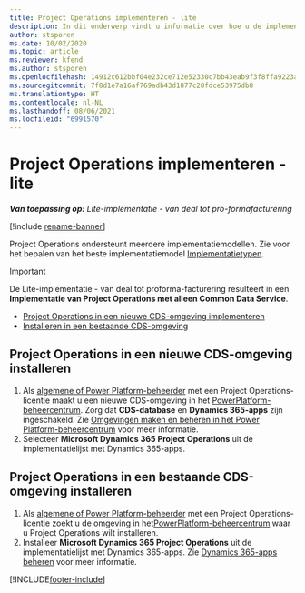```yaml
---
title: Project Operations implementeren - lite
description: In dit onderwerp vindt u informatie over hoe u de implementatie met Project Operations Lite installeert, van deal tot pro-formafacturering.
author: stsporen
ms.date: 10/02/2020
ms.topic: article
ms.reviewer: kfend
ms.author: stsporen
ms.openlocfilehash: 14912c612bbf04e232ce712e52330c7bb43eab9f3f8ffa9223a2d2f9ce95eb72
ms.sourcegitcommit: 7f8d1e7a16af769adb43d1877c28fdce53975db8
ms.translationtype: HT
ms.contentlocale: nl-NL
ms.lasthandoff: 08/06/2021
ms.locfileid: "6991570"
---
```

# <a name="deploy-project-operations---lite"></a>Project Operations implementeren - lite

_**Van toepassing op:** Lite-implementatie - van deal tot pro-formafacturering_

[!include [rename-banner](~/includes/cc-data-platform-banner.md)]

Project Operations ondersteunt meerdere implementatiemodellen. Zie voor het bepalen van het beste implementatiemodel [Implementatietypen](determine-deployment-type.md).


> [!IMPORTANT]
> De Lite-implementatie - van deal tot proforma-facturering resulteert in een **Implementatie van Project Operations met alleen Common Data Service**.

- [Project Operations in een nieuwe CDS-omgeving implementeren](#new)
- [Installeren in een bestaande CDS-omgeving](#existing)



## <a name="install-project-operations-to-a-new-cds-environment"></a><a name="new"></a>Project Operations in een nieuwe CDS-omgeving installeren

1. Als [algemene of Power Platform-beheerder](/power-platform/admin/global-service-administrators-can-administer-without-license) met een Project Operations-licentie maakt u een nieuwe CDS-omgeving in het [PowerPlatform-beheercentrum](https://admin.powerplatform.com). Zorg dat **CDS-database** en **Dynamics 365-apps** zijn ingeschakeld. Zie [Omgevingen maken en beheren in het Power Platform-beheercentrum](/power-platform/admin/create-environment#create-an-environment-in-the-power-platform-admin-center) voor meer informatie.
2. Selecteer **Microsoft Dynamics 365 Project Operations** uit de implementatielijst met Dynamics 365-apps.


## <a name="install-project-operations-to-an-existing-cds-environment"></a><a name="existing"></a>Project Operations in een bestaande CDS-omgeving installeren

1. Als [algemene of Power Platform-beheerder](/power-platform/admin/global-service-administrators-can-administer-without-license) met een Project Operations-licentie zoekt u de omgeving in het[PowerPlatform-beheercentrum](https://admin.powerplatform.com) waar u Project Operations wilt installeren.
2. Installeer **Microsoft Dynamics 365 Project Operations** uit de implementatielijst met Dynamics 365-apps. Zie [Dynamics 365-apps beheren](/power-platform/admin/manage-apps) voor meer informatie.




[!INCLUDE[footer-include](../includes/footer-banner.md)]